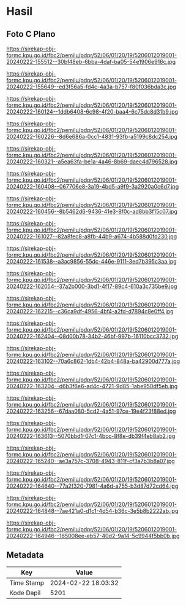 # Hasil

## Foto C Plano

https://sirekap-obj-formc.kpu.go.id/fbc2/pemilu/pdpr/52/06/01/20/19/5206012019001-20240222-155512--30bf48eb-6bba-4daf-ba05-54e1906e916c.jpg

https://sirekap-obj-formc.kpu.go.id/fbc2/pemilu/pdpr/52/06/01/20/19/5206012019001-20240222-155649--ed3f56a5-fd4c-4a3a-b757-f80f036bda3c.jpg

https://sirekap-obj-formc.kpu.go.id/fbc2/pemilu/pdpr/52/06/01/20/19/5206012019001-20240222-160124--1ddb6408-6c98-4f20-baa4-6c75dc8d31b9.jpg

https://sirekap-obj-formc.kpu.go.id/fbc2/pemilu/pdpr/52/06/01/20/19/5206012019001-20240222-160226--8d6e686a-0cc1-4831-93fb-a5199c8dc254.jpg

https://sirekap-obj-formc.kpu.go.id/fbc2/pemilu/pdpr/52/06/01/20/19/5206012019001-20240222-160321--a5ea63fa-be1a-4a46-8b69-daec4d796528.jpg

https://sirekap-obj-formc.kpu.go.id/fbc2/pemilu/pdpr/52/06/01/20/19/5206012019001-20240222-160408--067706e8-3a19-4bd5-a9f9-3a2920a0c6d7.jpg

https://sirekap-obj-formc.kpu.go.id/fbc2/pemilu/pdpr/52/06/01/20/19/5206012019001-20240222-160456--8b5462d6-9436-41e3-8f0c-ad8bb3f15c07.jpg

https://sirekap-obj-formc.kpu.go.id/fbc2/pemilu/pdpr/52/06/01/20/19/5206012019001-20240222-161027--82a8fec8-a8fb-44b9-a674-4b588d0fd230.jpg

https://sirekap-obj-formc.kpu.go.id/fbc2/pemilu/pdpr/52/06/01/20/19/5206012019001-20240222-161538--a3ac9856-55dc-446e-9111-3ed7b395c3aa.jpg

https://sirekap-obj-formc.kpu.go.id/fbc2/pemilu/pdpr/52/06/01/20/19/5206012019001-20240222-162054--37a2b000-3bd1-4f17-89c4-610a3c735be9.jpg

https://sirekap-obj-formc.kpu.go.id/fbc2/pemilu/pdpr/52/06/01/20/19/5206012019001-20240222-162215--c36ca9df-4956-4bf4-a2fd-d7894c8e0ff4.jpg

https://sirekap-obj-formc.kpu.go.id/fbc2/pemilu/pdpr/52/06/01/20/19/5206012019001-20240222-162404--08d00b78-34b2-46bf-997b-16110bcc3732.jpg

https://sirekap-obj-formc.kpu.go.id/fbc2/pemilu/pdpr/52/06/01/20/19/5206012019001-20240222-163102--70a6c862-1db4-42b4-848a-ba42900d777a.jpg

https://sirekap-obj-formc.kpu.go.id/fbc2/pemilu/pdpr/52/06/01/20/19/5206012019001-20240222-163204--d6b3f6e6-ad4c-4721-9d85-1abe950df5eb.jpg

https://sirekap-obj-formc.kpu.go.id/fbc2/pemilu/pdpr/52/06/01/20/19/5206012019001-20240222-163256--67daa080-5cd2-4a51-97ce-19e4f23f88ed.jpg

https://sirekap-obj-formc.kpu.go.id/fbc2/pemilu/pdpr/52/06/01/20/19/5206012019001-20240222-163613--5070bbd1-07c1-4bcc-8f8e-db39f4eb8ab2.jpg

https://sirekap-obj-formc.kpu.go.id/fbc2/pemilu/pdpr/52/06/01/20/19/5206012019001-20240222-165240--ae3a757c-3708-4943-811f-cf3a7b3b8a07.jpg

https://sirekap-obj-formc.kpu.go.id/fbc2/pemilu/pdpr/52/06/01/20/19/5206012019001-20240222-164640--77a2f320-7981-4a6d-a755-b3d87d72cd64.jpg

https://sirekap-obj-formc.kpu.go.id/fbc2/pemilu/pdpr/52/06/01/20/19/5206012019001-20240222-164848--7ae421a0-d1c1-4d54-b36c-3e5b8b2222ab.jpg

https://sirekap-obj-formc.kpu.go.id/fbc2/pemilu/pdpr/52/06/01/20/19/5206012019001-20240222-164946--165008ee-eb57-40d2-9a14-5c9944f5bb0b.jpg


## Metadata

| Key        | Value               |
| ---------- | ------------------- |
| Time Stamp | 2024-02-22 18:03:32 |
| Kode Dapil | 5201                |



